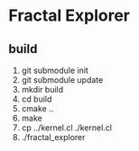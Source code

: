 # Fractal Explorer

## build
1. git submodule init
2. git submodule update
3. mkdir build
4. cd build
5. cmake ..
6. make
7. cp ../kernel.cl ./kernel.cl
8. ./fractal_explorer
